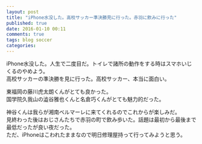 ```yaml
---
layout: post
title: "iPhone水没した。高校サッカー準決勝見に行った。赤羽に飲みに行った"
published: true
date: 2016-01-10 00:11
comments: true
tags: blog soccer
categories: 
---
```


iPhone水没した。人生で二度目だ。トイレで諸所の動作をする時はスマホいじくるのやめよう。  
高校サッカーの準決勝を見に行った。高校サッカー、本当に面白い。  
  
東福岡の藤川虎太朗くんがとても良かった。  
国学院久我山の澁谷雅也くんと名倉巧くんがとても魅力的だった。  
  
神谷くんは我らが湘南ベルマーレに来てくれるのでこれからが楽しみだ。  
見終わった後はおじさんたちで赤羽の町で飲み歩いた。話題は最初から最後まで最低だったが良い夜だった。  
ただ、iPhoneはこわれたままなので明日修理屋持って行ってみようと思う。
